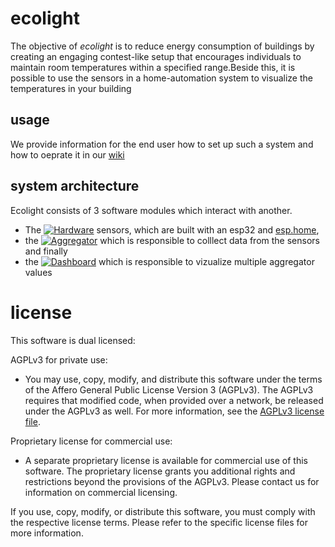 # ecolight

The objective of _ecolight_ is to reduce energy consumption of buildings by creating an engaging contest-like setup that encourages individuals to maintain room temperatures within a specified range.Beside this, it is possible to use the sensors in a home-automation system to visualize the temperatures in your building 

## usage

We provide information for the end user how to set up such a system and how to oeprate it in our [wiki](https://github.com/bytebang/ecolight/wiki)


## system architecture
Ecolight consists of 3 software modules which interact with another.

* The [![Hardware](https://img.shields.io/badge/Hardware-esphome-blue)](./hardware) sensors, which are built with an esp32 and [esp.home](https://esphome.io/index.html), 
* the [![Aggregator](https://github.com/bytebang/ecolight/actions/workflows/aggregator.yml/badge.svg)](./aggregator) which is responsible to colllect data from the sensors and finally
* the [![Dashboard](https://github.com/bytebang/ecolight/actions/workflows/dashboard.yml/badge.svg)](./dashboard) which is responsible to vizualize multiple aggregator values

# license 

This software is dual licensed:

AGPLv3 for private use:
- You may use, copy, modify, and distribute this software under the terms of the Affero General Public License Version 3 (AGPLv3). The AGPLv3 requires that modified code, when provided over a network, be released under the AGPLv3 as well. For more information, see the [AGPLv3 license file](./LICENSE-AGPLv3.txt).

Proprietary license for commercial use:
- A separate proprietary license is available for commercial use of this software. The proprietary license grants you additional rights and restrictions beyond the provisions of the AGPLv3. Please contact us for information on commercial licensing.

If you use, copy, modify, or distribute this software, you must comply with the respective license terms. Please refer to the specific license files for more information.
